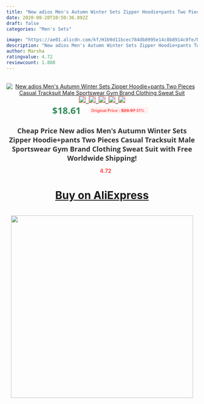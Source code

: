 ```yaml
---
title: "New adios Men's Autumn Winter Sets Zipper Hoodie+pants Two Pieces Casual Tracksuit Male Sportswear Gym Brand Clothing Sweat Suit"
date: 2020-08-20T10:50:36.892Z
draft: false
categories: "Men's Sets"

image: "https://ae01.alicdn.com/kf/H1b9d11bcec784db8995e14c8b8914c0fe/New-adios-Men-s-Autumn-Winter-Sets-Zipper-Hoodie-pants-Two-Pieces-Casual-Tracksuit-Male-Sportswear.jpg"
description: "New adios Men's Autumn Winter Sets Zipper Hoodie+pants Two Pieces Casual Tracksuit Male Sportswear Gym Brand Clothing Sweat Suit"
author: Marsha
ratingvalue: 4.72
reviewcount: 1.888
---
```

<br>
<div style="text-align: center;">
<a href="https://s.click.aliexpress.com/e/_AcEGwD" target="_blank" rel="nofollow noopener noreferrer"><img alt="New adios Men's Autumn Winter Sets Zipper Hoodie+pants Two Pieces Casual Tracksuit Male Sportswear Gym Brand Clothing Sweat Suit" class="magnifier-image" src="https://ae01.alicdn.com/kf/H1b9d11bcec784db8995e14c8b8914c0fe/New-adios-Men-s-Autumn-Winter-Sets-Zipper-Hoodie-pants-Two-Pieces-Casual-Tracksuit-Male-Sportswear.jpg_640x640.jpg">
<br>
<img style="border:1px solid salmon" src="https://ae01.alicdn.com/kf/H1b9d11bcec784db8995e14c8b8914c0fe/New-adios-Men-s-Autumn-Winter-Sets-Zipper-Hoodie-pants-Two-Pieces-Casual-Tracksuit-Male-Sportswear.jpg_120x120.jpg">&nbsp;&nbsp;<img style="border:1px solid salmon" src="https://ae01.alicdn.com/kf/H45a9e545244645aea62cbb9cfb53ca722/New-adios-Men-s-Autumn-Winter-Sets-Zipper-Hoodie-pants-Two-Pieces-Casual-Tracksuit-Male-Sportswear.jpg_120x120.jpg">&nbsp;&nbsp;<img style="border:1px solid salmon" src="https://ae01.alicdn.com/kf/Hc508814ac89948b69717527c8e0f957ds/New-adios-Men-s-Autumn-Winter-Sets-Zipper-Hoodie-pants-Two-Pieces-Casual-Tracksuit-Male-Sportswear.jpg_120x120.jpg">&nbsp;&nbsp;<img style="border:1px solid salmon" src="https://ae01.alicdn.com/kf/H917694c477a4495f940e0a679c20c23aI/New-adios-Men-s-Autumn-Winter-Sets-Zipper-Hoodie-pants-Two-Pieces-Casual-Tracksuit-Male-Sportswear.jpg_120x120.jpg">&nbsp;&nbsp;<img style="border:1px solid salmon" src="https://ae01.alicdn.com/kf/H565534e3349042e9a8ead734cdf461f1K/New-adios-Men-s-Autumn-Winter-Sets-Zipper-Hoodie-pants-Two-Pieces-Casual-Tracksuit-Male-Sportswear.jpg_120x120.jpg"></a></div><br0>
<div style="text-align: center;"><span style="background-color: white; border: 0px; box-sizing: border-box; color: seagreen; display: inline-block; font-family: &quot;open sans&quot; , &quot;arial&quot; , &quot;helvetica&quot; , sans-serif , &quot;heiti&quot;; font-size: 24px; font-stretch: inherit; font-weight: 700; line-height: inherit; margin: 0px 10px 0px 0px; padding: 0px; vertical-align: middle;">$18.61 </span>
<span style="background: rgb(255 , 241 , 241); border-radius: 3px; border: 0px; box-sizing: border-box; color: #ff4747; display: inline-block; font-family: inherit; font-size: 12px; font-stretch: inherit; font-style: inherit; font-variant: inherit; font-weight: 600; line-height: inherit; margin: 0px; padding: 2px 5px; transform: scale(0.9); vertical-align: middle;">Original Price : <b style="text-decoration: line-through;">$26.97 </b> 31%&nbsp;&nbsp;</span></div>
<h1 style="color: #333333; display: inline-block; font-family: &quot;open sans&quot; , &quot;arial&quot; , &quot;helvetica&quot; , sans-serif , &quot;heiti&quot;; font-size: 18px; font-stretch: inherit; font-weight: 700; text-align: center;">Cheap Price New adios Men's Autumn Winter Sets Zipper Hoodie+pants Two Pieces Casual Tracksuit Male Sportswear Gym Brand Clothing Sweat Suit with Free Worldwide Shipping!</h1>
<div style="color: #ff4747; text-align: center;">
<img src="https://4.bp.blogspot.com/-M0ZcTcb-5uY/XleCXlxnR4I/AAAAAAAAAEc/OrjgMkXV1oMQFaCRZj5HQwOCBcu3w1FegCPcBGAYYCw/s1600/star.png" style="height: 15px;">&nbsp;<b>4.72</b></div>
<div class="button_cont" align="center"><a class="buynow_a" href="https://s.click.aliexpress.com/e/_AcEGwD" target="_blank" rel="nofollow noopener noreferrer"><H1>Buy on AliExpress</H1></a></div><br>
<div class="separator" style="clear: both; text-align: center;">
<img src="https://lh3.googleusercontent.com/-pTy5HemUv9M/XlePHvY0dAI/AAAAAAAAAE4/0nX5iRUoIWY8eMW9Dpxeirr157OZliDIgCLcBGAsYHQ/s1600/badge.gif" width="480">
</div>
